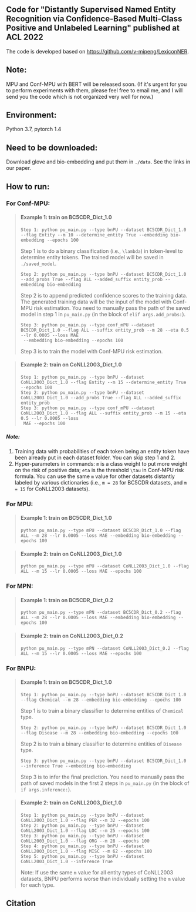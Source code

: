 ## Code for "Distantly Supervised Named Entity Recognition via Confidence-Based Multi-Class Positive and Unlabeled Learning" published at ACL 2022
The code is developed based on https://github.com/v-mipeng/LexiconNER.

## Note:
MPU and Conf-MPU with BERT will be released soon. (If it's urgent for you to perform experiments with them, please feel free to email me, and I will send you the code which is not organized very well for now.)

## Environment:
Python 3.7, pytorch 1.4

## Need to be downloaded:
Download glove and bio-embedding and put them in `./data`. See the links in our paper.


## How to run:

### For Conf-MPU:

> #### Example 1: train on BC5CDR_Dict_1.0
> ```
> Step 1: python pu_main.py --type bnPU --dataset BC5CDR_Dict_1.0 --flag Entity --m 10 --determine_entity True --embedding bio-embedding --epochs 100
> ```
> Step 1 is to do a binary classification (i.e., `\lambda`) in token-level to determine entity tokens. The trained model will be saved in
> `./saved_model`.
> 
> ```
> Step 2: python pu_main.py --type bnPU --dataset BC5CDR_Dict_1.0 --add_probs True --flag ALL --added_suffix entity_prob --embedding bio-embedding
> ```
> Step 2 is to append predicted confidence scores to the training data. The generated training data will be the input of the model with Conf-MPU risk
 estimation. You need to manually pass the path of the saved model in step 1 in `pu_main.py` (in the block of `elif args.add_probs:`).
> 
> ```
> Step 3: python pu_main.py --type conf_mPU --dataset BC5CDR_Dict_1.0 --flag ALL --suffix entity_prob --m 28 --eta 0.5 --lr 0.0005 --loss MAE
>  --embedding bio-embedding --epochs 100
> ```
> Step 3 is to train the model with Conf-MPU risk estimation.


> #### Example 2: train on CoNLL2003_Dict_1.0
> ```
> Step 1: python pu_main.py --type bnPU --dataset CoNLL2003_Dict_1.0 --flag Entity --m 15 --determine_entity True --epochs 100
> Step 2: python pu_main.py --type bnPU --dataset CoNLL2003_Dict_1.0 --add_probs True --flag ALL --added_suffix entity_prob
> Step 3: python pu_main.py --type conf_mPU --dataset CoNLL2003_Dict_1.0 --flag ALL --suffix entity_prob --m 15 --eta 0.5 --lr 0.0005 --loss
>  MAE --epochs 100
> ```

##### Note:
1. Training data with probabilities of each token being an entity token have been already put in each dataset folder. You can skip step 1 and 2.
2. Hyper-parameters in commands: `m` is a class weight to put more weight on the risk of positive data; `eta` is the threshold `\tau` in Conf-MPU
 risk formula. You can use the same `m` value for other datasets distantly labeled by various dictionaries (i.e., `m = 28` for BC5CDR datasets, and
  `m = 15` for CoNLL2003 datasets).
  

### For MPU:

> #### Example 1: train on BC5CDR_Dict_1.0
> ```
> python pu_main.py --type mPU --dataset BC5CDR_Dict_1.0 --flag ALL --m 28 --lr 0.0005 --loss MAE --embedding bio-embedding --epochs 100
> ```

> #### Example 2: train on CoNLL2003_Dict_1.0
> ```
> python pu_main.py --type mPU --dataset CoNLL2003_Dict_1.0 --flag ALL --m 15 --lr 0.0005 --loss MAE --epochs 100
> ```


### For MPN:

> #### Example 1: train on BC5CDR_Dict_0.2
> ```
> python pu_main.py --type mPN --dataset BC5CDR_Dict_0.2 --flag ALL --m 28 --lr 0.0005 --loss MAE --embedding bio-embedding --epochs 100
> ```

> #### Example 2: train on CoNLL2003_Dict_0.2
> ```
> python pu_main.py --type mPN --dataset CoNLL2003_Dict_0.2 --flag ALL --m 15 --lr 0.0005 --loss MAE --epochs 100
> ```


### For BNPU:

> #### Example 1: train on BC5CDR_Dict_1.0
> ```
> Step 1: python pu_main.py --type bnPU --dataset BC5CDR_Dict_1.0 --flag Chemical --m 28 --embedding bio-embedding --epochs 100
> ```
> Step 1 is to train a binary classifier to determine entities of `Chemical` type.
> 
> ```
> Step 2: python pu_main.py --type bnPU --dataset BC5CDR_Dict_1.0 --flag Disease --m 28 --embedding bio-embedding --epochs 100
> ```
> Step 2 is to train a binary classifier to determine entities of `Disease` type.
> 
> ```
> Step 3: python pu_main.py --type bnPU --dataset BC5CDR_Dict_1.0 --inference True --embedding bio-embedding
> ```
> Step 3 is to infer the final prediction. You need to manually pass the path of saved models in the first 2 steps in `pu_main.py` (in the block of
> `if args.inference:`). 


> #### Example 2: train on CoNLL2003_Dict_1.0
> ```
> Step 1: python pu_main.py --type bnPU --dataset CoNLL2003_Dict_1.0 --flag PER --m 32 --epochs 100
> Step 2: python pu_main.py --type bnPU --dataset CoNLL2003_Dict_1.0 --flag LOC --m 25 --epochs 100
> Step 3: python pu_main.py --type bnPU --dataset CoNLL2003_Dict_1.0 --flag ORG --m 28 --epochs 100
> Step 4: python pu_main.py --type bnPU --dataset CoNLL2003_Dict_1.0 --flag MISC --m 62 --epochs 100
> Step 5: python pu_main.py --type bnPU --dataset CoNLL2003_Dict_1.0 --inference True
> ```
> Note: If use the same `m` value for all entity types of CoNLL2003 datasets, BNPU performs worse than individually setting the `m` value for each
 type.


## Citation
